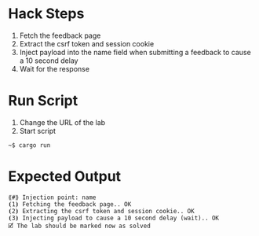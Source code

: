 # Hack Steps

1. Fetch the feedback page
2. Extract the csrf token and session cookie
3. Inject payload into the name field when submitting a feedback to cause a 10 second delay
4. Wait for the response

# Run Script

1. Change the URL of the lab
2. Start script

```
~$ cargo run
```

# Expected Output

```
⟪#⟫ Injection point: name
⦗1⦘ Fetching the feedback page.. OK
⦗2⦘ Extracting the csrf token and session cookie.. OK
⦗3⦘ Injecting payload to cause a 10 second delay (wait).. OK
🗹 The lab should be marked now as solved
```
